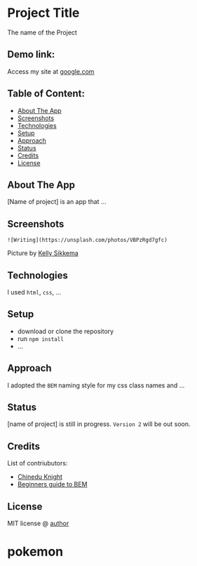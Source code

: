 # Project Title

The name of the Project

## Demo link:

Access my site at [google.com](https://google.com)

## Table of Content:

- [About The App](#about-the-app)
- [Screenshots](#screenshots)
- [Technologies](#technologies)
- [Setup](#setup)
- [Approach](#approach)
- [Status](#status)
- [Credits](#credits)
- [License](#license)

## About The App

[Name of project] is an app that ...

## Screenshots

`![Writing](https://unsplash.com/photos/VBPzRgd7gfc)`

Picture by [Kelly Sikkema](https://unsplash.com/@kellysikkema)

## Technologies

I used `html`, `css`, ...

## Setup

- download or clone the repository
- run `npm install`
- ...

## Approach

I adopted the `BEM` naming style for my css class names and ...

## Status

[name of project] is still in progress. `Version 2` will be out soon.

## Credits

List of contriubutors:

- [Chinedu Knight](https://chineduknight.netlify.app/)
- [Beginners guide to BEM](link-goes-here.com)

## License

MIT license @ [author](author.com)
# pokemon
